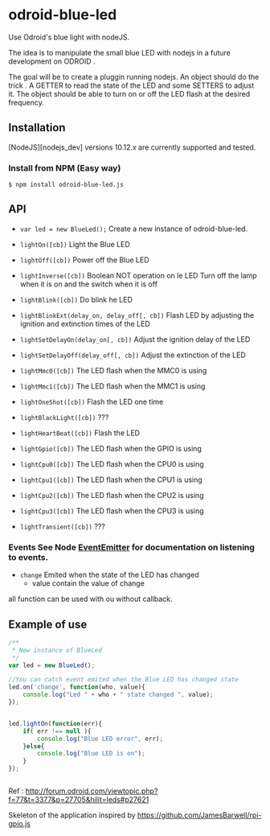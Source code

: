 odroid-blue-led
===============

Use Odroid's blue light with nodeJS.

The idea is to manipulate the small blue LED with nodejs in a future development on ODROID .

The goal will be to create a pluggin running nodejs.
An object should do the trick .
A GETTER to read the state of the LED and some SETTERS to adjust it.
The object should be able to turn on or off the LED flash at the desired frequency.


## Installation
 [NodeJS][nodejs_dev] versions 10.12.x are currently supported and tested.

### Install from NPM (Easy way)
    $ npm install odroid-blue-led.js

    
## API

* `var led = new BlueLed();` Create a new instance of odroid-blue-led.

* `lightOn([cb])` Light the Blue LED

* `lightOff([cb])` Power off the Blue LED

* `lightInverse([cb])` Boolean NOT operation on le LED
Turn off the lamp when it is on and the switch when it is off

* `lightBlink([cb])` Do blink he LED
 
* `lightBlinkExt(delay_on, delay_off[, cb])` 
Flash LED by adjusting the ignition and extinction times of the LED
 
* `lightSetDelayOn(delay_on[, cb])` Adjust the ignition delay of the LED

* `lightSetDelayOff(delay_off[, cb])` Adjust the extinction of the LED

* `lightMmc0([cb])` The LED flash when the MMC0 is using

* `lightMmc1([cb])`  The LED flash when the MMC1 is using

* `lightOneShot([cb])` Flash the LED one time

* `lightBlackLight([cb])` ???

* `lightHeartBeat([cb])` Flash the LED

* `lightGpio([cb])`  The LED flash when the GPIO is using

* `lightCpu0([cb])`  The LED flash when the CPU0 is using

* `lightCpu1([cb])`  The LED flash when the CPU1 is using

* `lightCpu2([cb])`  The LED flash when the CPU2 is using

* `lightCpu3([cb])`  The LED flash when the CPU3 is using

* `lightTransient([cb])`  ???

### Events See Node [EventEmitter](http://nodejs.org/api/events.html) for documentation on listening to events.
* `change` 
Emited when the state of the LED has changed
	* value contain the value of change


all function can be used with ou without callback.


## Example of use

```javascript
/**
 * New instance of BlueLed
 */
var led = new BlueLed();

//You can catch event emited when the Blue LED has changed state
led.on('change', function(who, value){
	console.log("Led " + who + " state changed ", value);
});


led.lightOn(function(err){
	if( err !== null ){
		console.log("Blue LED error", err);
	}else{
		console.log("Blue LED is on");
	}
});



```
 
  

    



Ref : http://forum.odroid.com/viewtopic.php?f=77&t=3377&p=27705&hilit=leds#p27621

Skeleton of the application inspired by https://github.com/JamesBarwell/rpi-gpio.js